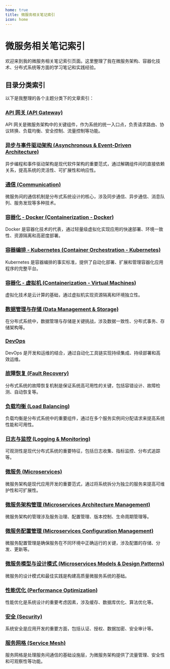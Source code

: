 ```yaml
---
home: true
title: 微服务相关笔记索引
icon: home
---
```


# 微服务相关笔记索引

欢迎来到我的微服务相关笔记索引页面。这里整理了我在微服务架构、容器化技术、分布式系统等方面的学习笔记和实践经验。

## 目录分类索引

以下是我整理的各个主题分类下的文章索引：

### [API 网关 (API Gateway)](./src/posts/api-gateway/)

API 网关是微服务架构中的关键组件，作为系统的统一入口点，负责请求路由、协议转换、负载均衡、安全控制、流量控制等功能。

### [异步与事件驱动架构 (Asynchronous & Event-Driven Architecture)](./src/posts/async-event-driven/)

异步编程和事件驱动架构是现代软件架构的重要范式，通过解耦组件间的直接依赖关系，提高系统的灵活性、可扩展性和响应性。

### [通信 (Communication)](./src/posts/communication/)

微服务间的通信机制是分布式系统设计的核心，涉及同步通信、异步通信、消息队列、服务发现等多种技术。

### [容器化 - Docker (Containerization - Docker)](./src/posts/container-docker/)

Docker 是容器化技术的代表，通过轻量级虚拟化实现应用的快速部署、环境一致性、资源隔离和高密度部署。

### [容器编排 - Kubernetes (Container Orchestration - Kubernetes)](./src/posts/container-k8s/)

Kubernetes 是容器编排的事实标准，提供了自动化部署、扩展和管理容器化应用程序的完整平台。

### [容器化 - 虚拟机 (Containerization - Virtual Machines)](./src/posts/container-vm/)

虚拟化技术是云计算的基础，通过虚拟机实现资源隔离和环境独立性。

### [数据管理与存储 (Data Management & Storage)](./src/posts/data-management-storage/)

在分布式系统中，数据管理与存储是关键挑战，涉及数据一致性、分布式事务、存储架构等。

### [DevOps](./src/posts/devops/)

DevOps 是开发和运维的结合，通过自动化工具链实现持续集成、持续部署和高效运维。

### [故障恢复 (Fault Recovery)](./src/posts/fault-recovery/)

分布式系统的故障恢复机制是保证系统高可用性的关键，包括容错设计、故障检测、自动恢复等。

### [负载均衡 (Load Balancing)](./src/posts/load-balance/)

负载均衡是分布式系统中的重要组件，通过在多个服务实例间分配请求来提高系统性能和可用性。

### [日志与监控 (Logging & Monitoring)](./src/posts/log-monitor/)

可观测性是现代分布式系统的重要特征，包括日志收集、指标监控、分布式追踪等。

### [微服务 (Microservices)](./src/posts/micro-service/)

微服务架构是现代应用开发的重要范式，通过将系统拆分为独立的服务来提高可维护性和可扩展性。

### [微服务架构管理 (Microservices Architecture Management)](./src/posts/microservice-architecture-management/)

微服务架构的管理涉及服务治理、配置管理、版本控制、生命周期管理等。

### [微服务配置管理 (Microservices Configuration Management)](./src/posts/microservice-configuration-management/)

微服务配置管理是确保服务在不同环境中正确运行的关键，涉及配置的存储、分发、更新等。

### [微服务模型与设计模式 (Microservices Models & Design Patterns)](./src/posts/microservice-models-design-pattern/)

微服务的设计模式和最佳实践是构建高质量微服务系统的基础。

### [性能优化 (Performance Optimization)](./src/posts/performance-opt/)

性能优化是系统设计的重要考虑因素，涉及缓存、数据库优化、算法优化等。

### [安全 (Security)](./src/posts/safe/)

系统安全是应用开发的重要方面，包括认证、授权、数据加密、安全审计等。

### [服务网格 (Service Mesh)](./src/posts/service-mesh/)

服务网格是处理服务间通信的基础设施层，为微服务架构提供了流量管理、安全性和可观察性等功能。